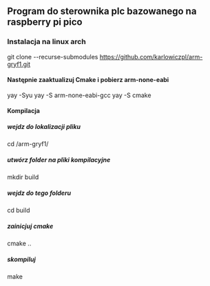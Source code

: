## Program do sterownika plc bazowanego na raspberry pi pico

### Instalacja na linux arch

  git clone --recurse-submodules https://github.com/karlowiczpl/arm-gryf1.git

#### Następnie zaaktualizuj Cmake i pobierz arm-none-eabi

  yay -Syu
  yay -S arm-none-eabi-gcc 
  yay -S cmake 

#### Kompilacja
##### wejdz do lokalizacji pliku
  cd <lokalizacja>/arm-gryf1/
##### utwórz folder na pliki kompilacyjne
  mkdir build
##### wejdz do tego folderu 
  cd build
##### zainicjuj cmake
  cmake ..
##### skompiluj 
  make
  
